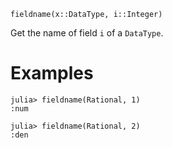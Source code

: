 ```
fieldname(x::DataType, i::Integer)
```

Get the name of field `i` of a `DataType`.

# Examples

```jldoctest
julia> fieldname(Rational, 1)
:num

julia> fieldname(Rational, 2)
:den
```
